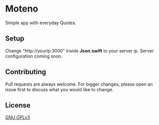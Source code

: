 # Moteno
Simple app with everyday Quotes.

## Setup
Change "http://yourip:3000" inside **Json.swift** to your server ip. Server configuration coming soon.

## Contributing
Pull requests are always welcome. For bigger changes, please open an issue first to discuss what you would like to change.

## License
[GNU GPLv3](https://choosealicense.com/licenses/gpl-3.0/)

